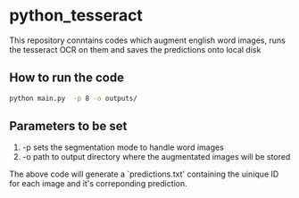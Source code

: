 # python_tesseract
This repository conntains codes which augment english word images, runs the tesseract OCR on them and saves the predictions onto local disk


## How to run the code 

```bash 
python main.py  -p 8 -o outputs/
```
## Parameters to be set

1. -p sets the segmentation mode to handle word images
2. -o path to output directory where the augmentated images will be stored


The above code will generate a `predictions.txt' containing the uinique ID for each 
image and it's correponding prediction.